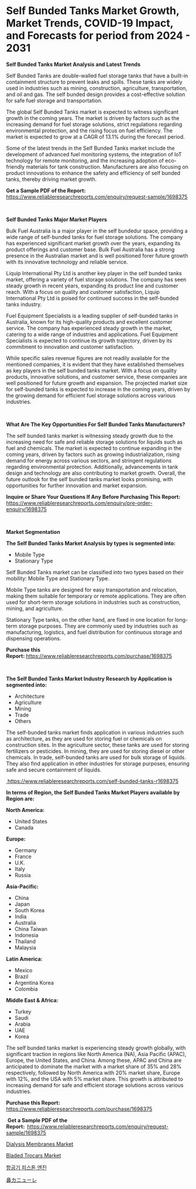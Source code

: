<p><h1>Self Bunded Tanks Market Growth, Market Trends, COVID-19 Impact, and Forecasts for period from 2024 - 2031</h1></p><p><strong>Self Bunded Tanks Market Analysis and Latest Trends</strong></p>
<p><p>Self Bunded Tanks are double-walled fuel storage tanks that have a built-in containment structure to prevent leaks and spills. These tanks are widely used in industries such as mining, construction, agriculture, transportation, and oil and gas. The self bunded design provides a cost-effective solution for safe fuel storage and transportation.</p><p>The global Self Bunded Tanks market is expected to witness significant growth in the coming years. The market is driven by factors such as the increasing demand for fuel storage solutions, strict regulations regarding environmental protection, and the rising focus on fuel efficiency. The market is expected to grow at a CAGR of 13.1% during the forecast period.</p><p>Some of the latest trends in the Self Bunded Tanks market include the development of advanced fuel monitoring systems, the integration of IoT technology for remote monitoring, and the increasing adoption of eco-friendly materials for tank construction. Manufacturers are also focusing on product innovations to enhance the safety and efficiency of self bunded tanks, thereby driving market growth.</p></p>
<p><strong>Get a Sample PDF of the Report:&nbsp;</strong> <a href="https://www.reliableresearchreports.com/enquiry/request-sample/1698375">https://www.reliableresearchreports.com/enquiry/request-sample/1698375</a></p>
<p>&nbsp;</p>
<p><strong>Self Bunded Tanks Major Market Players</strong></p>
<p><p>Bulk Fuel Australia is a major player in the self bundedur space, providing a wide range of self-bunded tanks for fuel storage solutions. The company has experienced significant market growth over the years, expanding its product offerings and customer base. Bulk Fuel Australia has a strong presence in the Australian market and is well positioned forer future growth with its innovative technology and reliable service.</p><p>Liquip International Pty Ltd is another key player in the self bunded tanks market, offering a variety of fuel storage solutions. The company has seen steady growth in recent years, expanding its product line and customer reach. With a focus on quality and customer satisfaction, Liquip International Pty Ltd is poised for continued success in the self-bunded tanks industry.</p><p>Fuel Equipment Specialists is a leading supplier of self-bunded tanks in Australia, known for its high-quality products and excellent customer service. The company has experienced steady growth in the market, catering to a wide range of industries and applications. Fuel Equipment Specialists is expected to continue its growth trajectory, driven by its commitment to innovation and customer satisfaction.</p><p>While specific sales revenue figures are not readily available for the mentioned companies, it is evident that they have established themselves as key players in the self bunded tanks market. With a focus on quality products, innovative solutions, and customer service, these companies are well positioned for future growth and expansion. The projected market size for self-bunded tanks is expected to increase in the coming years, driven by the growing demand for efficient fuel storage solutions across various industries.</p></p>
<p>&nbsp;</p>
<p><strong>What Are The Key Opportunities For Self Bunded Tanks Manufacturers?</strong></p>
<p><p>The self bunded tanks market is witnessing steady growth due to the increasing need for safe and reliable storage solutions for liquids such as fuel and chemicals. The market is expected to continue expanding in the coming years, driven by factors such as growing industrialization, rising demand for energy across various sectors, and stringent regulations regarding environmental protection. Additionally, advancements in tank design and technology are also contributing to market growth. Overall, the future outlook for the self bunded tanks market looks promising, with opportunities for further innovation and market expansion.</p></p>
<p><strong>Inquire or Share Your Questions If Any Before Purchasing This Report:</strong> <a href="https://www.reliableresearchreports.com/enquiry/pre-order-enquiry/1698375">https://www.reliableresearchreports.com/enquiry/pre-order-enquiry/1698375</a></p>
<p>&nbsp;</p>
<p><strong>Market Segmentation</strong></p>
<p><strong>The Self Bunded Tanks Market Analysis by types is segmented into:</strong></p>
<p><ul><li>Mobile Type</li><li>Stationary Type</li></ul></p>
<p><p>Self Bunded Tanks market can be classified into two types based on their mobility: Mobile Type and Stationary Type. </p><p>Mobile Type tanks are designed for easy transportation and relocation, making them suitable for temporary or remote applications. They are often used for short-term storage solutions in industries such as construction, mining, and agriculture. </p><p>Stationary Type tanks, on the other hand, are fixed in one location for long-term storage purposes. They are commonly used by industries such as manufacturing, logistics, and fuel distribution for continuous storage and dispensing operations.</p></p>
<p><strong>Purchase this Report:&nbsp;</strong><a href="https://www.reliableresearchreports.com/purchase/1698375">https://www.reliableresearchreports.com/purchase/1698375</a></p>
<p>&nbsp;</p>
<p><strong>The Self Bunded Tanks Market Industry Research by Application is segmented into:</strong></p>
<p><ul><li>Architecture</li><li>Agriculture</li><li>Mining</li><li>Trade</li><li>Others</li></ul></p>
<p><p>The self-bunded tanks market finds application in various industries such as architecture, as they are used for storing fuel or chemicals on construction sites. In the agriculture sector, these tanks are used for storing fertilizers or pesticides. In mining, they are used for storing diesel or other chemicals. In trade, self-bunded tanks are used for bulk storage of liquids. They also find application in other industries for storage purposes, ensuring safe and secure containment of liquids.</p></p>
<p><a href="https://www.reliableresearchreports.com/self-bunded-tanks-r1698375">&nbsp;https://www.reliableresearchreports.com/self-bunded-tanks-r1698375</a></p>
<p><strong>In terms of Region, the Self Bunded Tanks Market Players available by Region are:</strong></p>
<p>
    <p> <strong> North America: </strong>
        <ul>
            <li>United States</li>
            <li>Canada</li>
        </ul>
        </p> 
    <p> <strong> Europe: </strong>
        <ul>
            <li>Germany</li>
            <li>France</li>
            <li>U.K.</li>
            <li>Italy</li>
            <li>Russia</li>
        </ul>
        </p> 
    <p> <strong> Asia-Pacific: </strong>
        <ul>
            <li>China</li>
            <li>Japan</li>
            <li>South Korea</li>
            <li>India</li>
            <li>Australia</li>
            <li>China Taiwan</li>
            <li>Indonesia</li>
            <li>Thailand</li>
            <li>Malaysia</li>
        </ul>
        </p> 
    <p> <strong> Latin America: </strong>
        <ul>
            <li>Mexico</li>
            <li>Brazil</li>
            <li>Argentina Korea</li>
            <li>Colombia</li>
        </ul>
        </p> 
    <p> <strong> Middle East & Africa: </strong>
        <ul>
            <li>Turkey</li>
            <li>Saudi</li>
            <li>Arabia</li>
            <li>UAE</li>
            <li>Korea</li>
        </ul>
    </p>
    </p>
<p><p>The self bunded tanks market is experiencing steady growth globally, with significant traction in regions like North America (NA), Asia Pacific (APAC), Europe, the United States, and China. Among these, APAC and China are anticipated to dominate the market with a market share of 35% and 28% respectively, followed by North America with 20% market share, Europe with 12%, and the USA with 5% market share. This growth is attributed to increasing demand for safe and efficient storage solutions across various industries.</p></p>
<p><strong>Purchase this Report: </strong><a href="https://www.reliableresearchreports.com/purchase/1698375">https://www.reliableresearchreports.com/purchase/1698375</a></p>
<p>&nbsp;<strong>Get a Sample PDF of the Report:&nbsp;&nbsp;</strong><a href="https://www.reliableresearchreports.com/enquiry/request-sample/1698375">https://www.reliableresearchreports.com/enquiry/request-sample/1698375</a></p>
<p><strong></strong></p>
<p><p><a href="https://www.linkedin.com/pulse/analyzing-dialysis-membranes-market-global-industry-perspective-eq0af">Dialysis Membranes Market</a></p><p><a href="https://www.linkedin.com/pulse/bladed-trocars-market-size-cagr-trends-2024-2030-optionsense-71v4e">Bladed Trocars Market</a></p><p><a href="https://github.com/lzrvbyqzftro57/Market-Research-Report-List-2/blob/main/522637164188.md">항공기 피스톤 엔진</a></p><p><a href="https://github.com/oqxogxyvqe90775/Market-Research-Report-List-2/blob/main/148421965598.md">鼻カニューレ</a></p></p>